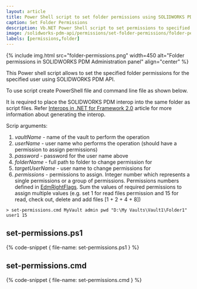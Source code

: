 ```yaml
---
layout: article
title: Power Shell script to set folder permissions using SOLIDWORKS PDM API
caption: Set Folder Permissions
description: Vb.NET Power Shell script to set permissions to specified folder for specified user using SOLIDWORKS PDM API
image: /solidworks-pdm-api/permissions/set-folder-permissions/folder-permissions.png
labels: [permissions,folder]
---
```

{% include img.html src="folder-permissions.png" width=450 alt="Folder permissions in SOLIDWORKS PDM Administration panel" align="center" %}

This Power shell script allows to set the specified folder permissions for the specified user using SOLIDWORKS PDM API.

To use script create PowerShell file and command line file as shown below.

It is required to place the SOLIDWORKS PDM interop into the same folder as script files. Refer [Interops in .NET for Framework 2.0](/solidworks-pdm-api/getting-started#framework-20-or-older) article for more information about generating the interop.

Scrip arguments:

1. *vaultName* - name of the vault to perform the operation
1. *userName* - user name who performs the operation (should have a permission to assign permissions)
1. *password* - password for the user name above
1. *folderName* - full path to folder to change permission for
1. *targetUserName* - user name to change permissions for
1. *permissions* - permissions to assign. Integer number which represents a single permissions or a group of permissions. Permissions numbers defined in [EdmRightFlags](http://help.solidworks.com/2018/english/api/epdmapi/EPDM.Interop.epdm~EPDM.Interop.epdm.EdmRightFlags.html). Sum the values of required permissions to assign multiple values (e.g. set 1 for read files permission and 15 for read, check out, delete and add files [1 + 2 + 4 + 8])

~~~
> set-permissions.cmd MyVault admin pwd "D:\My Vaults\Vault1\Folder1" user1 15
~~~

## set-permissions.ps1

{% code-snippet { file-name: set-permissions.ps1 } %}

## set-permissions.cmd

{% code-snippet { file-name: set-permissions.cmd } %}
